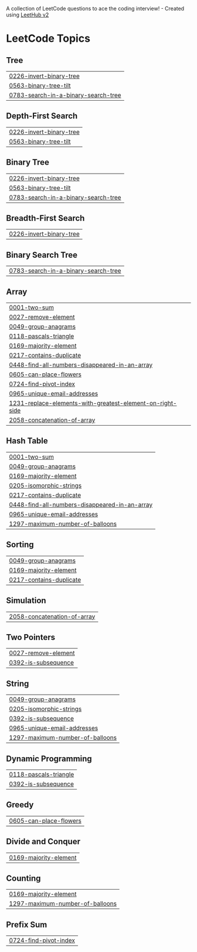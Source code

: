 A collection of LeetCode questions to ace the coding interview! - Created using [LeetHub v2](https://github.com/arunbhardwaj/LeetHub-2.0)
<!---LeetCode Topics Start-->
# LeetCode Topics
## Tree
|  |
| ------- |
| [0226-invert-binary-tree](https://github.com/ankit-raj0698/CPP/tree/master/0226-invert-binary-tree) |
| [0563-binary-tree-tilt](https://github.com/ankit-raj0698/CPP/tree/master/0563-binary-tree-tilt) |
| [0783-search-in-a-binary-search-tree](https://github.com/ankit-raj0698/CPP/tree/master/0783-search-in-a-binary-search-tree) |
## Depth-First Search
|  |
| ------- |
| [0226-invert-binary-tree](https://github.com/ankit-raj0698/CPP/tree/master/0226-invert-binary-tree) |
| [0563-binary-tree-tilt](https://github.com/ankit-raj0698/CPP/tree/master/0563-binary-tree-tilt) |
## Binary Tree
|  |
| ------- |
| [0226-invert-binary-tree](https://github.com/ankit-raj0698/CPP/tree/master/0226-invert-binary-tree) |
| [0563-binary-tree-tilt](https://github.com/ankit-raj0698/CPP/tree/master/0563-binary-tree-tilt) |
| [0783-search-in-a-binary-search-tree](https://github.com/ankit-raj0698/CPP/tree/master/0783-search-in-a-binary-search-tree) |
## Breadth-First Search
|  |
| ------- |
| [0226-invert-binary-tree](https://github.com/ankit-raj0698/CPP/tree/master/0226-invert-binary-tree) |
## Binary Search Tree
|  |
| ------- |
| [0783-search-in-a-binary-search-tree](https://github.com/ankit-raj0698/CPP/tree/master/0783-search-in-a-binary-search-tree) |
## Array
|  |
| ------- |
| [0001-two-sum](https://github.com/ankit-raj0698/CPP/tree/master/0001-two-sum) |
| [0027-remove-element](https://github.com/ankit-raj0698/CPP/tree/master/0027-remove-element) |
| [0049-group-anagrams](https://github.com/ankit-raj0698/CPP/tree/master/0049-group-anagrams) |
| [0118-pascals-triangle](https://github.com/ankit-raj0698/CPP/tree/master/0118-pascals-triangle) |
| [0169-majority-element](https://github.com/ankit-raj0698/CPP/tree/master/0169-majority-element) |
| [0217-contains-duplicate](https://github.com/ankit-raj0698/CPP/tree/master/0217-contains-duplicate) |
| [0448-find-all-numbers-disappeared-in-an-array](https://github.com/ankit-raj0698/CPP/tree/master/0448-find-all-numbers-disappeared-in-an-array) |
| [0605-can-place-flowers](https://github.com/ankit-raj0698/CPP/tree/master/0605-can-place-flowers) |
| [0724-find-pivot-index](https://github.com/ankit-raj0698/CPP/tree/master/0724-find-pivot-index) |
| [0965-unique-email-addresses](https://github.com/ankit-raj0698/CPP/tree/master/0965-unique-email-addresses) |
| [1231-replace-elements-with-greatest-element-on-right-side](https://github.com/ankit-raj0698/CPP/tree/master/1231-replace-elements-with-greatest-element-on-right-side) |
| [2058-concatenation-of-array](https://github.com/ankit-raj0698/CPP/tree/master/2058-concatenation-of-array) |
## Hash Table
|  |
| ------- |
| [0001-two-sum](https://github.com/ankit-raj0698/CPP/tree/master/0001-two-sum) |
| [0049-group-anagrams](https://github.com/ankit-raj0698/CPP/tree/master/0049-group-anagrams) |
| [0169-majority-element](https://github.com/ankit-raj0698/CPP/tree/master/0169-majority-element) |
| [0205-isomorphic-strings](https://github.com/ankit-raj0698/CPP/tree/master/0205-isomorphic-strings) |
| [0217-contains-duplicate](https://github.com/ankit-raj0698/CPP/tree/master/0217-contains-duplicate) |
| [0448-find-all-numbers-disappeared-in-an-array](https://github.com/ankit-raj0698/CPP/tree/master/0448-find-all-numbers-disappeared-in-an-array) |
| [0965-unique-email-addresses](https://github.com/ankit-raj0698/CPP/tree/master/0965-unique-email-addresses) |
| [1297-maximum-number-of-balloons](https://github.com/ankit-raj0698/CPP/tree/master/1297-maximum-number-of-balloons) |
## Sorting
|  |
| ------- |
| [0049-group-anagrams](https://github.com/ankit-raj0698/CPP/tree/master/0049-group-anagrams) |
| [0169-majority-element](https://github.com/ankit-raj0698/CPP/tree/master/0169-majority-element) |
| [0217-contains-duplicate](https://github.com/ankit-raj0698/CPP/tree/master/0217-contains-duplicate) |
## Simulation
|  |
| ------- |
| [2058-concatenation-of-array](https://github.com/ankit-raj0698/CPP/tree/master/2058-concatenation-of-array) |
## Two Pointers
|  |
| ------- |
| [0027-remove-element](https://github.com/ankit-raj0698/CPP/tree/master/0027-remove-element) |
| [0392-is-subsequence](https://github.com/ankit-raj0698/CPP/tree/master/0392-is-subsequence) |
## String
|  |
| ------- |
| [0049-group-anagrams](https://github.com/ankit-raj0698/CPP/tree/master/0049-group-anagrams) |
| [0205-isomorphic-strings](https://github.com/ankit-raj0698/CPP/tree/master/0205-isomorphic-strings) |
| [0392-is-subsequence](https://github.com/ankit-raj0698/CPP/tree/master/0392-is-subsequence) |
| [0965-unique-email-addresses](https://github.com/ankit-raj0698/CPP/tree/master/0965-unique-email-addresses) |
| [1297-maximum-number-of-balloons](https://github.com/ankit-raj0698/CPP/tree/master/1297-maximum-number-of-balloons) |
## Dynamic Programming
|  |
| ------- |
| [0118-pascals-triangle](https://github.com/ankit-raj0698/CPP/tree/master/0118-pascals-triangle) |
| [0392-is-subsequence](https://github.com/ankit-raj0698/CPP/tree/master/0392-is-subsequence) |
## Greedy
|  |
| ------- |
| [0605-can-place-flowers](https://github.com/ankit-raj0698/CPP/tree/master/0605-can-place-flowers) |
## Divide and Conquer
|  |
| ------- |
| [0169-majority-element](https://github.com/ankit-raj0698/CPP/tree/master/0169-majority-element) |
## Counting
|  |
| ------- |
| [0169-majority-element](https://github.com/ankit-raj0698/CPP/tree/master/0169-majority-element) |
| [1297-maximum-number-of-balloons](https://github.com/ankit-raj0698/CPP/tree/master/1297-maximum-number-of-balloons) |
## Prefix Sum
|  |
| ------- |
| [0724-find-pivot-index](https://github.com/ankit-raj0698/CPP/tree/master/0724-find-pivot-index) |
<!---LeetCode Topics End-->